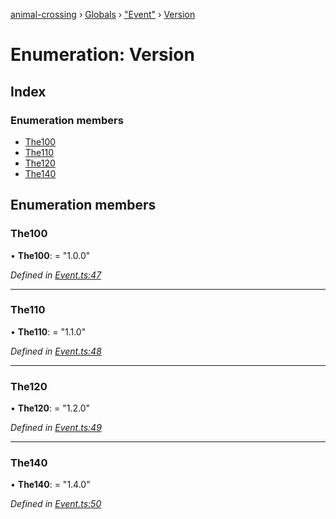 [animal-crossing](../README.md) › [Globals](../globals.md) › ["Event"](../modules/_event_.md) › [Version](_event_.version.md)

# Enumeration: Version

## Index

### Enumeration members

* [The100](_event_.version.md#the100)
* [The110](_event_.version.md#the110)
* [The120](_event_.version.md#the120)
* [The140](_event_.version.md#the140)

## Enumeration members

###  The100

• **The100**: = "1.0.0"

*Defined in [Event.ts:47](https://github.com/Norviah/animal-crossing/blob/ee641cf/module/types/Event.ts#L47)*

___

###  The110

• **The110**: = "1.1.0"

*Defined in [Event.ts:48](https://github.com/Norviah/animal-crossing/blob/ee641cf/module/types/Event.ts#L48)*

___

###  The120

• **The120**: = "1.2.0"

*Defined in [Event.ts:49](https://github.com/Norviah/animal-crossing/blob/ee641cf/module/types/Event.ts#L49)*

___

###  The140

• **The140**: = "1.4.0"

*Defined in [Event.ts:50](https://github.com/Norviah/animal-crossing/blob/ee641cf/module/types/Event.ts#L50)*
